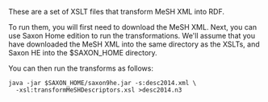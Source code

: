 These are a set of XSLT files that transform MeSH XML into RDF.

To run them, you will first need to download the MeSH XML.  Next, you can use Saxon
Home edition to run the transformations.  We'll assume that you have downloaded the
MeSH XML into the same directory as the XSLTs, and Saxon HE into the $SAXON_HOME directory.

You can then run the transforms as follows:

```
java -jar $SAXON_HOME/saxon9he.jar -s:desc2014.xml \
  -xsl:transformMeSHDescriptors.xsl >desc2014.n3
```
